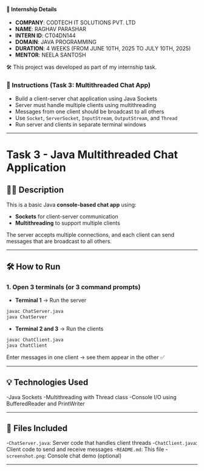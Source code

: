 #### 🏢 Internship Details

- **COMPANY**: CODTECH IT SOLUTIONS PVT. LTD  
- **NAME**: RAGHAV PARASHAR  
- **INTERN ID**: CT04DN144  
- **DOMAIN**: JAVA PROGRAMMING  
- **DURATION**: 4 WEEKS (FROM JUNE 10TH, 2025 TO JULY 10TH, 2025)  
- **MENTOR**: NEELA SANTOSH  

🛠️ This project was developed as part of my internship task.

### 📌 Instructions (Task 3: Multithreaded Chat App)

- Build a client-server chat application using Java Sockets
- Server must handle multiple clients using multithreading
- Messages from one client should be broadcast to all others
- Use `Socket`, `ServerSocket`, `InputStream`, `OutputStream`, and `Thread`
- Run server and clients in separate terminal windows

---

# Task 3 - Java Multithreaded Chat Application

## 🧑‍💻 Description
This is a basic Java **console-based chat app** using:
- **Sockets** for client-server communication
- **Multithreading** to support multiple clients

The server accepts multiple connections, and each client can send messages that are broadcast to all others.

---

## 🛠 How to Run

### 1. Open 3 terminals (or 3 command prompts)

- **Terminal 1** → Run the server
```bash
javac ChatServer.java
java ChatServer
```
- **Terminal 2 and 3** → Run the clients
```bash
javac ChatClient.java
java ChatClient
```
Enter messages in one client → see them appear in the other ✅

---



## 💡 Technologies Used
-Java Sockets
-Multithreading with Thread class
-Console I/O using BufferedReader and PrintWriter

---


## 📁 Files Included
-`ChatServer.java`: Server code that handles client threads
-`ChatClient.java`: Client code to send and receive messages
-`README.md`: This file
-`screenshot.png`: Console chat demo (optional)

---
